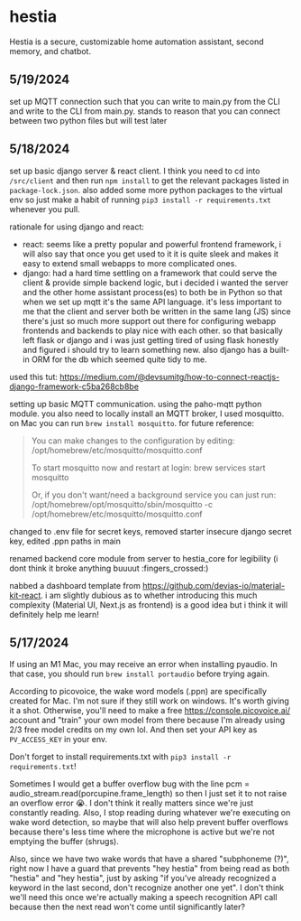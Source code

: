 # hestia
Hestia is a secure, customizable home automation assistant, second memory, and chatbot.

## 5/19/2024

set up MQTT connection such that you can write to main.py from the CLI and write to the CLI from main.py. stands to reason that you can connect between two python files but will test later

## 5/18/2024

set up basic django server & react client. I think you need to cd into `/src/client` and then run `npm install` to get the relevant packages listed in `package-lock.json`. also added some more python packages to the virtual env so just make a habit of running `pip3 install -r requirements.txt` whenever you pull.

rationale for using django and react:
- react: seems like a pretty popular and powerful frontend framework, i will also say that once you get used to it it is quite sleek and makes it easy to extend small webapps to more complicated ones.
- django: had a hard time settling on a framework that could serve the client & provide simple backend logic, but i decided i wanted the server and the other home assistant process(es) to both be in Python so that when we set up mqtt it's the same API language. it's less important to me that the client and server both be written in the same lang (JS) since there's just so much more support out there for configuring webapp frontends and backends to play nice with each other. so that basically left flask or django and i was just getting tired of using flask honestly and figured i should try to learn something new. also django has a built-in ORM for the db which seemed quite tidy to me.

used this tut: https://medium.com/@devsumitg/how-to-connect-reactjs-django-framework-c5ba268cb8be

setting up basic MQTT communication. using the paho-mqtt python module. you also need to locally install an MQTT broker, I used mosquitto. on Mac you can run `brew install mosquitto`. for future reference:
<blockquote> 

You can make changes to the configuration by editing:
    /opt/homebrew/etc/mosquitto/mosquitto.conf

To start mosquitto now and restart at login:
  brew services start mosquitto

Or, if you don't want/need a background service you can just run:
  /opt/homebrew/opt/mosquitto/sbin/mosquitto -c /opt/homebrew/etc/mosquitto/mosquitto.conf

</blockquote>

changed to .env file for secret keys, removed starter insecure django secret key, edited .ppn paths in main

renamed backend core module from server to hestia_core for legibility (i dont think it broke anything buuuut :fingers_crossed:)

nabbed a dashboard template from https://github.com/devias-io/material-kit-react. i am slightly dubious as to whether introducing this much complexity (Material UI, Next.js as frontend) is a good idea but i think it will definitely help me learn!

## 5/17/2024

If using an M1 Mac, you may receive an error when installing pyaudio. In that case, you should run `brew install portaudio` before trying again.

According to picovoice, the wake word models (.ppn) are specifically created for Mac. I'm not sure if they still work on windows. It's worth giving it a shot. Otherwise, you'll need to make a free https://console.picovoice.ai/ account and "train" your own model from there because I'm already using 2/3 free model credits on my own lol. And then set your API key as `PV_ACCESS_KEY` in your env.

Don't forget to install requirements.txt with `pip3 install -r requirements.txt`!

Sometimes I would get a buffer overflow bug with the line pcm = audio_stream.read(porcupine.frame_length) so then I just set it to not raise an overflow error :sob:. I don't think it really matters since we're just constantly reading. Also, I stop reading during whatever we're executing on wake word detection, so maybe that will also help prevent buffer overflows because there's less time where the microphone is active but we're not emptying the buffer (shrugs).

Also, since we have two wake words that have a shared "subphoneme (?)", right now I have a guard that prevents "hey hestia" from being read as both "hestia" and "hey hestia", just by asking "if you've already recognized a keyword in the last second, don't recognize another one yet". I don't think we'll need this once we're actually making a speech recognition API call because then the next read won't come until significantly later?